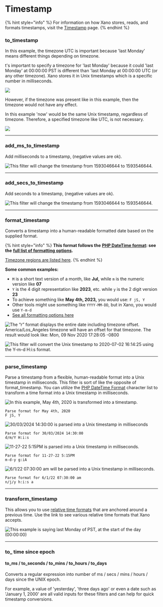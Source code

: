 # Timestamp

{% hint style="info" %}
For information on how Xano stores, reads, and formats timestamps, visit the [Timestamp](broken-reference) page.
{% endhint %}

### **to\_timestamp**

In this example, the timezone UTC is important because 'last Monday' means different things depending on timezone.

t's important to specify a timezone for 'last Monday' because it could 'last Monday' at 00:00:00 PST is different than 'last Monday at 00:00:00 UTC (or any other timezone). Xano stores it in Unix timestamps which is a specific number in milliseconds.

![](../../.gitbook/assets/totimestampex1.png)

However, if the timezone was present like in this example, then the timezone would not have any effect.&#x20;

In this example 'now' would be the same Unix timestamp, regardless of timezone. Therefore, a specified timezone like UTC, is not necessary.

![](<../../.gitbook/assets/Screen Shot 2020-11-09 at 5.04.47 PM.png>)

***

### **add\_ms\_to\_timestamp**

Add milliseconds to a timestamp, (negative values are ok).

![This filter will change the timestamp from 1593046644 to 1593546644. ](../../.gitbook/assets/Screenshot_2020-06-25_00-58-31.png)

***

### **add\_secs\_to\_timestamp**

Add seconds to a timestamp, (negative values are ok).

![This filter will change the timestamp from 1593046644 to 1593546644. ](../../.gitbook/assets/addsecs.png)

***

### **format\_timestamp**

Converts a timestamp into a human-readable formatted date based on the supplied format.&#x20;

{% hint style="info" %}
**This format follows the** [**PHP DateTime format**](https://www.php.net/manual/en/datetime.format.php)**: see the** [**full list of formatting options**](broken-reference)**.**

[Timezone regions are listed here](https://en.wikipedia.org/wiki/List_of_tz_database_time_zones).
{% endhint %}

**Some common examples:**

* `M` is a short text version of a month, like **Jul,** while `m` is the numeric version like **07**
* `Y` is the 4 digit representation like **2023**, etc. while `y` is the 2 digit version **23**
* To achieve something like **May 4th, 2023,** you would use: `F jS, Y`
* Other tools might use something like `YYYY-MM-DD`, but in Xano, you would use `Y-m-d`
* [See all formatting options here](broken-reference)

![The “r” format displays the entire date including timezone offset. America/Los\_Angeles timezone will have an offset for that timezone. The result would look like: Mon, 09 Nov 2020 17:28:05 -0800](<../../.gitbook/assets/Screen Shot 2020-11-09 at 5.24.54 PM.png>)



![This filter will convert the Unix timestamp to 2020-07-02 16:14:25 using the Y-m-d H:i:s format.](../../.gitbook/assets/converttimestamp.png)

***

### **parse\_timestamp**

Parse a timestamp from a flexible, human-readable format into a Unix timestamp in milliseconds. This filter is sort of like the opposite of format\_timestamp. You can utilize the [PHP DateTime Format](https://www.php.net/manual/en/datetime.format.php)  character list to transform a time format into a Unix timestamp in milliseconds.&#x20;

![In this example, May 4th, 2020 is transformed into a timestamp.](<../../.gitbook/assets/CleanShot 2022-05-05 at 11.51.38.png>)

```
Parse format for May 4th, 2020
F jS, Y
```

![30/03/2024 14:30:00 is parsed into a Unix timestamp in milliseconds](<../../.gitbook/assets/CleanShot 2022-05-05 at 11.58.46.png>)

```
Parse format for 30/03/2024 14:30:00
d/m/Y H:i:s
```

![11-27-22 5:15PM is parsed into a Unix timestamp in milliseconds.](<../../.gitbook/assets/CleanShot 2022-05-05 at 12.02.47.png>)

```
Parse format for 11-27-22 5:15PM
m-d-y g:iA
```

![6/1/22 07:30:00 am will be parsed into a Unix timestamp in milliseconds.](<../../.gitbook/assets/CleanShot 2022-05-05 at 14.00.43.png>)

```
Parse format for 6/1/22 07:30:00 am
n/j/y h:i:s a
```

***

### **transform\_timestamp**

This allows you to use [relative time formats](broken-reference) that are anchored around a previous time. Use the link to see various relative time formats that Xano accepts.&#x20;

![This example is saying last Monday of PST, at the start of the day (00:00:00)](<../../.gitbook/assets/Screen Shot 2020-11-09 at 5.19.04 PM.png>)

***

### to\_ time since epoch

#### to\_ms / to\_seconds / to\_mins / to\_hours / to\_days

Converts a regular expression into number of ms / secs / mins / hours / days since the UNIX epoch.

For example, a value of 'yesterday', 'three days ago' or even a date such as 'January 1, 2000' are all valid inputs for these filters and can help for quick timestamp conversions.

